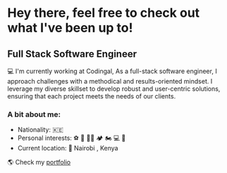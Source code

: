 # Hey there, feel free to check out what I've been up to!

## Full Stack Software Engineer

💻 I'm currently working at Codingal, As a full-stack software engineer, I approach challenges with a methodical and results-oriented mindset. I leverage my diverse skillset to develop robust and user-centric solutions, ensuring that each project meets the needs of our clients.

### A bit about me:

- Nationality: 🇰🇪
- Personal interests: ⚽ 🥊 💪🏽 🏕 🏍 💻 🛫
- Current location: 📍 Nairobi , Kenya

🌎 Check my [portfolio](https://gatsby-profile.vercel.app/)


